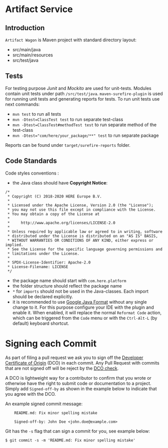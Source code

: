 # Artifact Service

## Introduction

`Artifact Wagon` is Maven project with standard directory layout:
- src/main/java
- src/main/resources
- src/test/java

## Tests

For testing purpose *Junit* and *Mockito* are used for unit-tests.
Modules contain unit tests under path `/src/test/java`.
`maven-surefire-plugin` is used for running unit tests and generating reports for tests. To run unit tests use next commands:

- `mvn test` to run all tests
- `mvn -Dtest=ClassTest test` to run separate test-class
- `mvn -Dtest=ClassTest#methodTest test` to run separate method of the test-class
- `mvn -Dtest="com/here/your_package/**" test` to run separate package

Reports can be found under `target/surefire-reports` folder.

## Code Standards

Code styles conventions :

- the Java class should have **Copyright Notice**:
```text
/*
 * Copyright (C) 2018-2020 HERE Europe B.V.
 *
 * Licensed under the Apache License, Version 2.0 (the "License");
 * you may not use this file except in compliance with the License.
 * You may obtain a copy of the License at
 *
 *     http://www.apache.org/licenses/LICENSE-2.0
 *
 * Unless required by applicable law or agreed to in writing, software
 * distributed under the License is distributed on an "AS IS" BASIS,
 * WITHOUT WARRANTIES OR CONDITIONS OF ANY KIND, either express or implied.
 * See the License for the specific language governing permissions and
 * limitations under the License.
 *
 * SPDX-License-Identifier: Apache-2.0
 * License-Filename: LICENSE
 */
```
- the package name should start with `com.here.platform`
- the folder structure should reflect the package name
- `*` for `imports` should not be used in the Java-classes. Each import should be declared explicitly.
- it is recommended to use [Google Java Format](https://github.com/google/google-java-format) without any single change to it.
For this purpose configure your IDE with the plugin and enable it.
When enabled, it will replace the normal `Reformat Code` action, which can be triggered from the `Code` menu or with the `Ctrl-Alt-L` (by default) keyboard shortcut.

# Signing each Commit

As part of filing a pull request we ask you to sign off the
[Developer Certificate of Origin](https://developercertificate.org/) (DCO) in each commit.
Any Pull Request with commits that are not signed off will be reject by the
[DCO check](https://probot.github.io/apps/dco/).

A DCO is lightweight way for a contributor to confirm that you wrote or otherwise have the right
to submit code or documentation to a project. Simply add `Signed-off-by` as shown in the example below
to indicate that you agree with the DCO.

An example signed commit message:

```
    README.md: Fix minor spelling mistake

    Signed-off-by: John Doe <john.doe@example.com>
```

Git has the `-s` flag that can sign a commit for you, see example below:

`$ git commit -s -m 'README.md: Fix minor spelling mistake'`